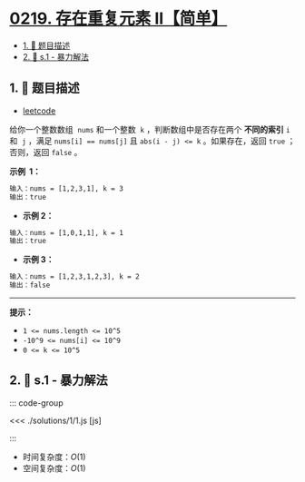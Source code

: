 # [0219. 存在重复元素 II【简单】](https://github.com/tnotesjs/TNotes.leetcode/tree/main/notes/0219.%20%E5%AD%98%E5%9C%A8%E9%87%8D%E5%A4%8D%E5%85%83%E7%B4%A0%20II%E3%80%90%E7%AE%80%E5%8D%95%E3%80%91)

<!-- region:toc -->

- [1. 📝 题目描述](#1--题目描述)
- [2. 🎯 s.1 - 暴力解法](#2--s1---暴力解法)

<!-- endregion:toc -->

## 1. 📝 题目描述

- [leetcode](https://leetcode.cn/problems/contains-duplicate-ii/)

给你一个整数数组  `nums` 和一个整数  `k` ，判断数组中是否存在两个 **不同的索引** `i`  和  `j` ，满足 `nums[i] == nums[j]` 且 `abs(i - j) <= k` 。如果存在，返回 `true` ；否则，返回 `false` 。

**示例  1：**

```txt
输入：nums = [1,2,3,1], k = 3
输出：true
```

- **示例 2：**

```txt
输入：nums = [1,0,1,1], k = 1
输出：true
```

- **示例 3：**

```txt
输入：nums = [1,2,3,1,2,3], k = 2
输出：false

```

---

**提示：**

- `1 <= nums.length <= 10^5`
- `-10^9 <= nums[i] <= 10^9`
- `0 <= k <= 10^5`

## 2. 🎯 s.1 - 暴力解法

::: code-group

<<< ./solutions/1/1.js [js]

:::

- 时间复杂度：$O(1)$
- 空间复杂度：$O(1)$
